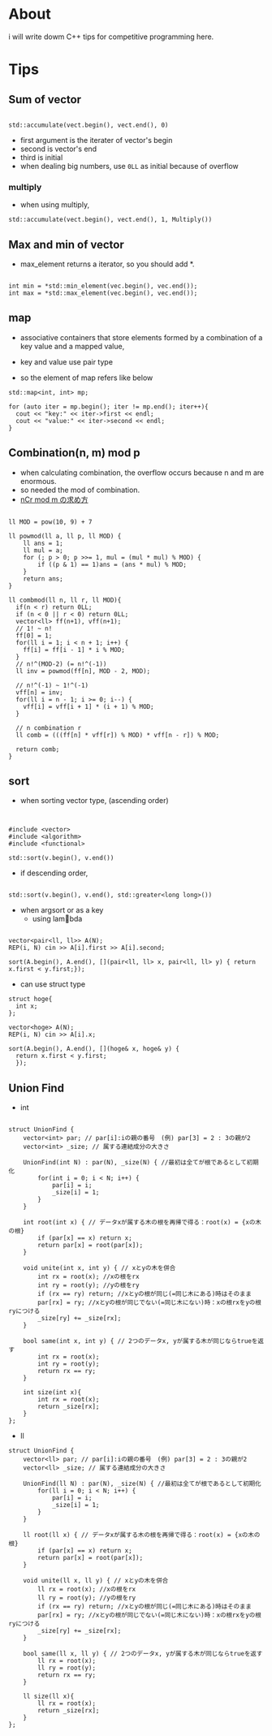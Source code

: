 # About

i will write dowm C++ tips for competitive programming here.

# Tips

## Sum of vector

```

std::accumulate(vect.begin(), vect.end(), 0)

```

- first argument is the iterater of vector's begin
- second is vector's end
- third is initial
- when dealing big numbers, use `0LL` as initial because of overflow

### multiply

- when using multiply,

```
std::accumulate(vect.begin(), vect.end(), 1, Multiply())

```

## Max and min of vector

- max_element returns a iterator, so you should add *.


```

int min = *std::min_element(vec.begin(), vec.end());
int max = *std::max_element(vec.begin(), vec.end());

```

## map

- associative containers that store elements formed by a combination of a key value and a mapped value,

- key and value use pair type
- so the element of map refers like below

```
std::map<int, int> mp;

for (auto iter = mp.begin(); iter != mp.end(); iter++){
  cout << "key:" << iter->first << endl;
  cout << "value:" << iter->second << endl;
}

```

## Combination(n, m) mod p

- when calculating combination, the overflow occurs because n and m are enormous.
- so needed the mod of combination.
- [nCr mod m の求め方](https://ikatakos.com/pot/programming_algorithm/number_theory/mod_combination)

```

ll MOD = pow(10, 9) + 7

ll powmod(ll a, ll p, ll MOD) {
	ll ans = 1;
	ll mul = a;
	for (; p > 0; p >>= 1, mul = (mul * mul) % MOD) {
		if ((p & 1) == 1)ans = (ans * mul) % MOD;
	}
	return ans;
}

ll combmod(ll n, ll r, ll MOD){
  if(n < r) return 0LL;
  if (n < 0 || r < 0) return 0LL;
  vector<ll> ff(n+1), vff(n+1);
  // 1! ~ n!
  ff[0] = 1;
  for(ll i = 1; i < n + 1; i++) {
    ff[i] = ff[i - 1] * i % MOD;
  }
  // n!^(MOD-2) (= n!^(-1))
  ll inv = powmod(ff[n], MOD - 2, MOD);

  // n!^(-1) ~ 1!^(-1)
  vff[n] = inv;
  for(ll i = n - 1; i >= 0; i--) {
    vff[i] = vff[i + 1] * (i + 1) % MOD;
  }

  // n combination r
  ll comb = (((ff[n] * vff[r]) % MOD) * vff[n - r]) % MOD;

  return comb;
}

```

## sort

- when sorting vector type, (ascending order)

```


#include <vector>
#include <algorithm>
#include <functional>

std::sort(v.begin(), v.end())

```

- if descending order,

```

std::sort(v.begin(), v.end(), std::greater<long long>())

```
- when argsort or as a key
  - using lambda

```

vector<pair<ll, ll>> A(N);
REP(i, N) cin >> A[i].first >> A[i].second;

sort(A.begin(), A.end(), [](pair<ll, ll> x, pair<ll, ll> y) { return x.first < y.first;});

```

- can use struct type

```
struct hoge{
  int x;
};

vector<hoge> A(N);
REP(i, N) cin >> A[i].x;

sort(A.begin(), A.end(), [](hoge& x, hoge& y) {
  return x.first < y.first;
  });

```

## Union Find

- int 

```

struct UnionFind {
    vector<int> par; // par[i]:iの親の番号　(例) par[3] = 2 : 3の親が2
    vector<int> _size; // 属する連結成分の大きさ

    UnionFind(int N) : par(N), _size(N) { //最初は全てが根であるとして初期化
        for(int i = 0; i < N; i++) {
            par[i] = i;
            _size[i] = 1;
        }
    }

    int root(int x) { // データxが属する木の根を再帰で得る：root(x) = {xの木の根}
        if (par[x] == x) return x;
        return par[x] = root(par[x]);
    }

    void unite(int x, int y) { // xとyの木を併合
        int rx = root(x); //xの根をrx
        int ry = root(y); //yの根をry
        if (rx == ry) return; //xとyの根が同じ(=同じ木にある)時はそのまま
        par[rx] = ry; //xとyの根が同じでない(=同じ木にない)時：xの根rxをyの根ryにつける
        _size[ry] += _size[rx];
    }

    bool same(int x, int y) { // 2つのデータx, yが属する木が同じならtrueを返す
        int rx = root(x);
        int ry = root(y);
        return rx == ry;
    }

    int size(int x){
        int rx = root(x);
        return _size[rx];
    }
};

```

- ll

```
struct UnionFind {
    vector<ll> par; // par[i]:iの親の番号　(例) par[3] = 2 : 3の親が2
    vector<ll> _size; // 属する連結成分の大きさ

    UnionFind(ll N) : par(N), _size(N) { //最初は全てが根であるとして初期化
        for(ll i = 0; i < N; i++) {
            par[i] = i;
            _size[i] = 1;
        }
    }

    ll root(ll x) { // データxが属する木の根を再帰で得る：root(x) = {xの木の根}
        if (par[x] == x) return x;
        return par[x] = root(par[x]);
    }

    void unite(ll x, ll y) { // xとyの木を併合
        ll rx = root(x); //xの根をrx
        ll ry = root(y); //yの根をry
        if (rx == ry) return; //xとyの根が同じ(=同じ木にある)時はそのまま
        par[rx] = ry; //xとyの根が同じでない(=同じ木にない)時：xの根rxをyの根ryにつける
        _size[ry] += _size[rx];
    }

    bool same(ll x, ll y) { // 2つのデータx, yが属する木が同じならtrueを返す
        ll rx = root(x);
        ll ry = root(y);
        return rx == ry;
    }

    ll size(ll x){
        ll rx = root(x);
        return _size[rx];
    }
};

```